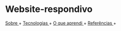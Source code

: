 # Website-respondivo
<a href="#sobre"> Sobre </a> +
<a href="#Tecnologias"> Tecnologias </a> +
<a href="#Aprendi"> O que aprendi </a> +
<a href="#Referencias"> Referências </a> +

